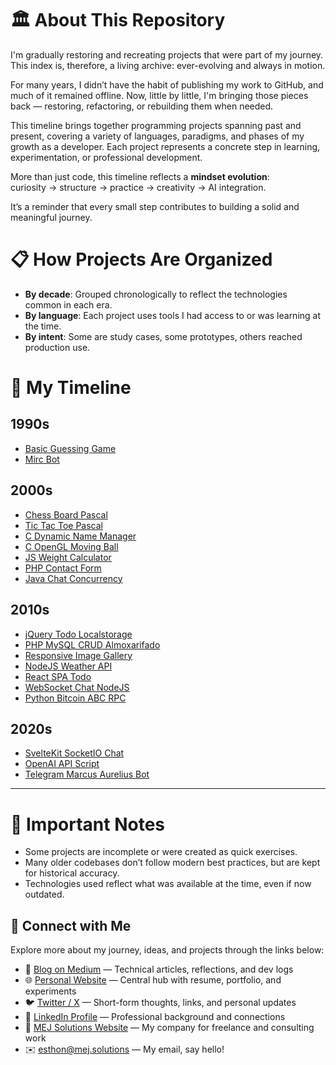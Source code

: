 # 🏛️ About This Repository

I'm gradually restoring and recreating projects that were part of my journey. This index is, therefore, a living archive: ever-evolving and always in motion.

For many years, I didn’t have the habit of publishing my work to GitHub, and much of it remained offline. Now, little by little, I'm bringing those pieces back — restoring, refactoring, or rebuilding them when needed.

This timeline brings together programming projects spanning past and present, covering a variety of languages, paradigms, and phases of my growth as a developer. Each project represents a concrete step in learning, experimentation, or professional development.

More than just code, this timeline reflects a **mindset evolution**:  
curiosity → structure → practice → creativity → AI integration.

It’s a reminder that every small step contributes to building a solid and meaningful journey.

# 📋 How Projects Are Organized

- **By decade**: Grouped chronologically to reflect the technologies common in each era.  
- **By language**: Each project uses tools I had access to or was learning at the time.  
- **By intent**: Some are study cases, some prototypes, others reached production use.

# 🧭 My Timeline

## 1990s
- [Basic Guessing Game](https://github.com/esthonjr/1994-basic-guessing-game)
- [Mirc Bot](https://github.com/esthonjr/1999-mirc-bot)

## 2000s
- [Chess Board Pascal](https://github.com/esthonjr/2002-chess-board-pascal)
- [Tic Tac Toe Pascal](https://github.com/esthonjr/2002-tic-tac-toe-pascal)
- [C Dynamic Name Manager](https://github.com/esthonjr/2003-c-dynamic-name-manager)
- [C OpenGL Moving Ball](https://github.com/esthonjr/2004-c-opengl-moving-ball)
- [JS Weight Calculator](https://github.com/esthonjr/2007-js-weight-calculator)
- [PHP Contact Form](https://github.com/esthonjr/2008-php-contact-form)
- [Java Chat Concurrency](https://github.com/esthonjr/2009-java-chat-concurrency)

## 2010s
- [jQuery Todo Localstorage](https://github.com/esthonjr/2012-jquery-todo-localstorage)
- [PHP MySQL CRUD Almoxarifado](https://github.com/esthonjr/2013-php-mysql-crud-almoxarifado)
- [Responsive Image Gallery](https://github.com/esthonjr/2013-responsive-image-gallery)
- [NodeJS Weather API](https://github.com/esthonjr/2015-nodejs-weather-api)
- [React SPA Todo](https://github.com/esthonjr/2015-react-spa-todo)
- [WebSocket Chat NodeJS](https://github.com/esthonjr/2015-websocket-chat-nodejs)
- [Python Bitcoin ABC RPC](https://github.com/esthonjr/2018-python-bitcoin-abc-rpc)

## 2020s
- [SvelteKit SocketIO Chat](https://github.com/esthonjr/sveltekit-socketio-chat) 
- [OpenAI API Script](https://github.com/esthonjr/openai-api-script)
- [Telegram Marcus Aurelius Bot](https://github.com/esthonjr/telegram-marcus-aurelius-bot)

---

# 🚧 Important Notes

- Some projects are incomplete or were created as quick exercises.  
- Many older codebases don’t follow modern best practices, but are kept for historical accuracy.  
- Technologies used reflect what was available at the time, even if now outdated.

## 📢 Connect with Me

Explore more about my journey, ideas, and projects through the links below:

* 🧠 [Blog on Medium](https://medium.com/@esthon) — Technical articles, reflections, and dev logs
* 🌐 [Personal Website](https://esthon.com) — Central hub with resume, portfolio, and experiments
* 🐦 [Twitter / X](https://twitter.com/esthonjr) — Short-form thoughts, links, and personal updates
* 💼 [LinkedIn Profile](https://www.linkedin.com/in/esthon/) — Professional background and connections
* 🏢 [MEJ Solutions Website](https://mej.solutions/) — My company for freelance and consulting work
* ✉️ [esthon@mej.solutions](mailto:esthon@mej.solutions) — My email, say hello!
